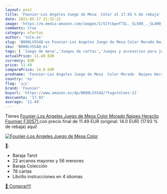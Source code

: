 ```yaml
---
layout: post
title: 'Founier-Los Angeles Juego de Mesa  Color al 17.93 % de rebaja'
date: 2021-05-17 21:31:21
image: 'https://m.media-amazon.com/images/I/51Ycbpef7IL._SL500_._SL400_.jpg'
comments: true
category: ofertas
author: 'tole.es'
slug: 'B000LV5S4Q-es Founier-Los Angeles Juego de Mesa Color Morado Naipes...'
sku: 'B000LV5S4Q-es'
tags: [ 'Juego de mesa','Juegos de cartas','Juegos y accesorios para juegos','Juguetes','Juguetes y juegos','de','founier','juego','mesa', ]
actualPrice: 11.49 EUR
currency: EUR
price: 11.49
comparePrice: 14.0 EUR
prodname: 'Founier-Los Angeles Juego de Mesa  Color Morado  Naipes Heraclio Fournier F30571 '
country: 'es'
flag: '🇪🇸'
brand: 'Founier'
buyurl: 'https://www.amazon.es/dp/B000LV5S4Q/?tag=tolees-21'
descuento: '17.93'
average: '11.49'
---
```


Tienes [Founier-Los Angeles Juego de Mesa  Color Morado  Naipes Heraclio Fournier F30571 ](https://www.amazon.es/dp/B000LV5S4Q/?tag=tolees-21) con precio final de  11.49 EUR (original: 14.0 EUR) (17.93 %  de rebaja) aqui!

[![Founier-Los Angeles Juego de Mesa  Color](https://m.media-amazon.com/images/I/51Ycbpef7IL._SL500_._SL400_.jpg)](https://www.amazon.es/dp/B000LV5S4Q/?tag=tolees-21)

🔎:

- Baraja Tarot
- 22 arcanos mayores y 56 menores
- Baraja Colección
- 78 cartas
- Librillo instrucciones en 4 idiomas

[🛒 Comprar!!!](https://www.amazon.es/dp/B000LV5S4Q/?tag=tolees-21)
